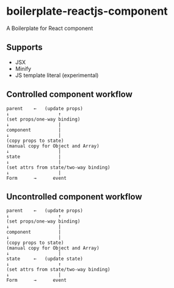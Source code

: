 # boilerplate-reactjs-component
A Boilerplate for React component

## Supports
- JSX
- Minify
- JS template literal (experimental)

## Controlled component workflow
```
parent    ←   (update props)
↓                  ↑
(set props/one-way binding)
↓                  |
component          |
↓                  |
(copy props to state)
(manual copy for Object and Array)
↓                  |
state              |
↓                  |
(set attrs from state/two-way binding)
↓                  |
Form      →      event
```

## Uncontrolled component workflow
```
parent    ←   (update props)
↓                  ↑
(set props/one-way binding)
↓                  |
component          |
↓                  |
(copy props to state)
(manual copy for Object and Array)
↓                  |
state     ←   (update state)
↓                  ↑
(set attrs from state/two-way binding)
↓                  |
Form      →      event
```
